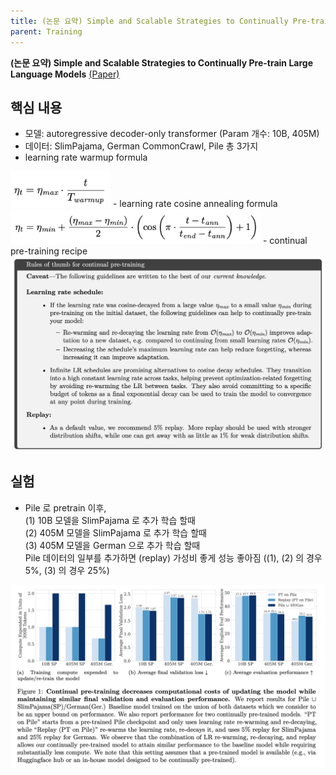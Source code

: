 ```yaml
---
title: (논문 요약) Simple and Scalable Strategies to Continually Pre-train Large Language Models
parent: Training
---
```


**(논문 요약) Simple and Scalable Strategies to Continually Pre-train Large Language Models** [(Paper)](https://arxiv.org/pdf/2403.08763.pdf)

## 핵심 내용

- 모델: autoregressive decoder-only transformer (Param 개수: 10B, 405M)
- 데이터: SlimPajama, German CommonCrawl, Pile 총 3가지
- learning rate warmup formula  
<img src="/data/papers/contllm/warmup.png" width="160" />
- learning rate cosine annealing formula   
<img src="/data/papers/contllm/cosine.png" width="400" />
- continual pre-training recipe  
<img src="/data/papers/contllm/recipe.png" width="800" />


## 실험
- Pile 로 pretrain 이후,  
  (1) 10B 모델을 SlimPajama 로 추가 학습 할때  
  (2) 405M 모델을 SlimPajama 로 추가 학습 할때   
  (3) 405M 모델을 German 으로 추가 학습 할때  
  Pile 데이터의 일부를 추가하면 (replay) 가성비 좋게 성능 좋아짐 ((1), (2) 의 경우 5%, (3) 의 경우 25%)   
<img src="/data/papers/contllm/exp.png" width="800" />
